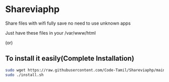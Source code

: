 # Shareviaphp
Share files with wifi fully save no need to use unknown apps

Just have these files in your /var/www/html

(or)

## To install it easily(Complete Installation)
```sh
sudo wget https://raw.githubusercontent.com/Code-Tamil/Shareviaphp/main/install.sh
sudo ./install.sh
```


